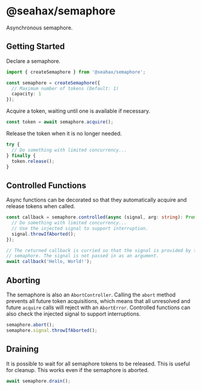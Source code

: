 # @seahax/semaphore

Asynchronous semaphore.

## Getting Started

Declare a semaphore.

```ts
import { createSemaphore } from '@seahax/semaphore';

const semaphore = createSemaphore({
  // Maximum number of tokens (Default: 1)
  capacity: 1
});
```

Acquire a token, waiting until one is available if necessary.

```ts
const token = await semaphore.acquire();
```

Release the token when it is no longer needed.

```ts
try {
  // Do something with limited concurrency...
} finally {
  token.release();
}
```

## Controlled Functions

Async functions can be decorated so that they automatically acquire and release tokens when called.

```ts
const callback = semaphore.controlled(async (signal, arg: string): Promise<void> => {
  // Do something with limited concurrency...
  // Use the injected signal to support interruption.
  signal.throwIfAborted();
});

// The returned callback is curried so that the signal is provided by the
// semaphore. The signal is not passed in as an argument.
await callback('Hello, World!');
```

## Aborting

The semaphore is also an `AbortController`. Calling the `abort` method prevents all future token acquisitions, which means that all unresolved and future `acquire` calls will reject with an `AbortError`. Controlled functions can also check the injected signal to support interruptions.

```ts
semaphore.abort();
semaphore.signal.throwIfAborted();
```

## Draining

It is possible to wait for all semaphore tokens to be released. This is useful for cleanup. This works even if the semaphore is aborted.

```ts
await semaphore.drain();
```
